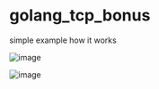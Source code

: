 # golang_tcp_bonus

simple example how it works

![image](https://user-images.githubusercontent.com/64863365/166298544-22434531-898f-41db-8976-de11839403c9.png)

![image](https://user-images.githubusercontent.com/64863365/166298503-7eb57196-3520-4b38-8346-23b90d88eb1b.png)
